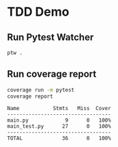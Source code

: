 # TDD Demo

## Run Pytest Watcher
```bash
ptw .
```

## Run coverage report
```bash
coverage run -m pytest
coverage report
```
```
Name           Stmts   Miss  Cover
----------------------------------
main.py            9      0   100%
main_test.py      27      0   100%
----------------------------------
TOTAL             36      0   100%
```